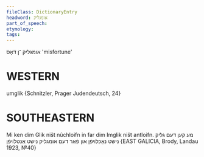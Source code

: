 ```yaml
---
fileClass: DictionaryEntry
headword: אומגליק
part_of_speech: 
etymology: 
tags: 
---
```

אומגליק
־ן
דאָס
'misfortune'

WESTERN
========

umglik {Schnitzler, Prager Judendeutsch, 24}

SOUTHEASTERN
==============

Mi ken dim Glik ništ nûchloifn in far dim Imglik ništ antloifn.  מע קען דעם גליק נישט נאָכלויפֿן און פֿאַר דעם אומגליק נישט אַנטלויפֿן {EAST GALICIA, Brody, Landau 1923, №40}